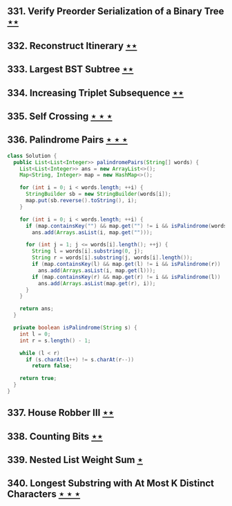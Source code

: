 ## 331. Verify Preorder Serialization of a Binary Tree [$\star\star$](https://leetcode.com/problems/verify-preorder-serialization-of-a-binary-tree)

## 332. Reconstruct Itinerary [$\star\star$](https://leetcode.com/problems/reconstruct-itinerary)

## 333. Largest BST Subtree [$\star\star$](https://leetcode.com/problems/largest-bst-subtree)

## 334. Increasing Triplet Subsequence [$\star\star$](https://leetcode.com/problems/increasing-triplet-subsequence)

## 335. Self Crossing [$\star\star\star$](https://leetcode.com/problems/self-crossing)

## 336. Palindrome Pairs [$\star\star\star$](https://leetcode.com/problems/palindrome-pairs)

```java
class Solution {
  public List<List<Integer>> palindromePairs(String[] words) {
    List<List<Integer>> ans = new ArrayList<>();
    Map<String, Integer> map = new HashMap<>();

    for (int i = 0; i < words.length; ++i) {
      StringBuilder sb = new StringBuilder(words[i]);
      map.put(sb.reverse().toString(), i);
    }

    for (int i = 0; i < words.length; ++i) {
      if (map.containsKey("") && map.get("") != i && isPalindrome(words[i]))
        ans.add(Arrays.asList(i, map.get("")));

      for (int j = 1; j <= words[i].length(); ++j) {
        String l = words[i].substring(0, j);
        String r = words[i].substring(j, words[i].length());
        if (map.containsKey(l) && map.get(l) != i && isPalindrome(r))
          ans.add(Arrays.asList(i, map.get(l)));
        if (map.containsKey(r) && map.get(r) != i && isPalindrome(l))
          ans.add(Arrays.asList(map.get(r), i));
      }
    }

    return ans;
  }

  private boolean isPalindrome(String s) {
    int l = 0;
    int r = s.length() - 1;

    while (l < r)
      if (s.charAt(l++) != s.charAt(r--))
        return false;

    return true;
  }
}
```

## 337. House Robber III [$\star\star$](https://leetcode.com/problems/house-robber-iii)

## 338. Counting Bits [$\star\star$](https://leetcode.com/problems/counting-bits)

## 339. Nested List Weight Sum [$\star$](https://leetcode.com/problems/nested-list-weight-sum)

## 340. Longest Substring with At Most K Distinct Characters [$\star\star\star$](https://leetcode.com/problems/longest-substring-with-at-most-k-distinct-characters)
